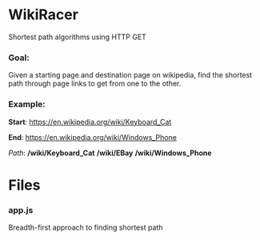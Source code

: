 # WikiRacer
Shortest path algorithms using HTTP GET

### Goal: 
Given a starting page and destination page on wikipedia, find the shortest path through page links to get from one to the other.
### Example: 
**Start**: https://en.wikipedia.org/wiki/Keyboard_Cat

**End**: https://en.wikipedia.org/wiki/Windows_Phone

*Path*: **/wiki/Keyboard_Cat** **/wiki/EBay** **/wiki/Windows_Phone**

# Files
### app.js
Breadth-first approach to finding shortest path 



